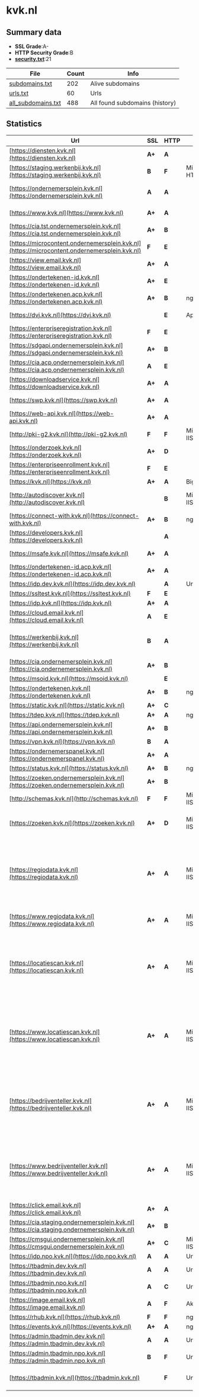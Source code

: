

# kvk.nl
## Summary data


 - **SSL Grade**:A-
 - **HTTP Security Grade**:B
 - **[security.txt](https://www.digitaleoverheid.nl/nieuws/standaard-security-txt-nu-verplicht-voor-overheid/)**:21


| File       | Count | Info |
|------------|-------|------|
|[subdomains.txt](/data/kvk.nl/subdomains.txt)|202|Alive subdomains|
|[urls.txt](/data/kvk.nl/urls.txt)|60|Urls|
|[all_subdomains.txt](/data/kvk.nl/all_subdomains.txt)|488|All found subdomains (history)|


## Statistics


| Url | SSL | HTTP | Server | Cookie | HSTS | CORS | CTO | CSP | XFO | XXP | RP |FP| Tech |Title |
|--------|-------|-------|------|------|------|------|------|------|------|------|------|------|------|------|
|[https://diensten.kvk.nl](https://diensten.kvk.nl)| **A+**| **A**||:white_check_mark: |:white_check_mark: | | |:warning: | :white_check_mark: | :white_check_mark: | :white_check_mark: | |HSTS|301 Moved Perman...|
|[https://staging.werkenbij.kvk.nl](https://staging.werkenbij.kvk.nl)| **B**| **F**|Microsoft-HTTPAPI/2.0| | | | | | | | :white_check_mark: | |Microsoft HTTPAPI:2.0|Service Unavaila...|
|[https://ondernemersplein.kvk.nl](https://ondernemersplein.kvk.nl)| **A**| **A**|| |:white_check_mark: | | | | :white_check_mark: | :white_check_mark: | :white_check_mark: | |Bloomreach Google Tag Manager HSTS React|Ondernemersplein...|
|[https://www.kvk.nl](https://www.kvk.nl)| **A+**| **A**||:white_check_mark: |:white_check_mark: | | |:warning: | :white_check_mark: | :white_check_mark: | :white_check_mark: | |Bloomreach Google Tag Manager HSTS|KVK - Kamer van...|
|[https://cia.tst.ondernemersplein.kvk.nl](https://cia.tst.ondernemersplein.kvk.nl)| **A+**| **B**|| |:white_check_mark: | | | | | | :white_check_mark: | |HSTS||
|[https://microcontent.ondernemersplein.kvk.nl](https://microcontent.ondernemersplein.kvk.nl)| **F**| **E**|| | | | | | | | :white_check_mark: | |||
|[https://view.email.kvk.nl](https://view.email.kvk.nl)| **A+**| **A**||:o: |:white_check_mark: | | | :white_check_mark:| :white_check_mark: | :white_check_mark: | :white_check_mark: | |HSTS|Object moved|
|[https://ondertekenen-id.kvk.nl](https://ondertekenen-id.kvk.nl)| **A+**| **E**|| | | | | | | | :white_check_mark: | |HSTS|302 Found|
|[https://ondertekenen.acp.kvk.nl](https://ondertekenen.acp.kvk.nl)| **A+**| **B**|nginx| |:white_check_mark: | | | | :white_check_mark: | | :white_check_mark: | |HSTS Nginx||
|[https://dvj.kvk.nl](https://dvj.kvk.nl)| | **E**|Apache| | | | | | :white_check_mark: | | :white_check_mark: | |Apache HTTP Server||
|[https://enterpriseregistration.kvk.nl](https://enterpriseregistration.kvk.nl)| **F**| **E**|| | | | | | | | :white_check_mark: | |HSTS||
|[https://sdgapi.ondernemersplein.kvk.nl](https://sdgapi.ondernemersplein.kvk.nl)| **A+**| **B**|| |:white_check_mark: | | | | | | :white_check_mark: | |HSTS||
|[https://cia.acp.ondernemersplein.kvk.nl](https://cia.acp.ondernemersplein.kvk.nl)| **A**| **E**|| | | | | | | | :white_check_mark: | |IIS:10.0 Windows Server||
|[https://downloadservice.kvk.nl](https://downloadservice.kvk.nl)| **A+**| **A**||:white_check_mark: |:white_check_mark: | | |:warning: | :white_check_mark: | | :white_check_mark: | |HSTS||
|[https://swp.kvk.nl](https://swp.kvk.nl)| **A+**| **A**|| |:white_check_mark: | | | | :white_check_mark: | :white_check_mark: | :white_check_mark: | :white_check_mark: |HSTS Microsoft ASP.NET||
|[https://web-api.kvk.nl](https://web-api.kvk.nl)| **A+**| **A**|| |:white_check_mark: | | | :white_check_mark:| | | :white_check_mark: | |HSTS|403 - Forbidden:...|
|[http://pki-g2.kvk.nl](http://pki-g2.kvk.nl)| **F**| **F**|Microsoft-IIS/10.0| | | | | | | | :white_check_mark: | |IIS:10.0 Windows Server|pki-g2.kvk.nl -...|
|[https://onderzoek.kvk.nl](https://onderzoek.kvk.nl)| **A+**| **D**||:warning: |:white_check_mark: | | | | | | :white_check_mark: | |HSTS|Survey4|
|[https://enterpriseenrollment.kvk.nl](https://enterpriseenrollment.kvk.nl)| **F**| **E**|| | | | | | | | :white_check_mark: | |HSTS||
|[https://kvk.nl](https://kvk.nl)| **A+**| **A**|BigIP|:white_check_mark: |:white_check_mark: | | |:warning: | :white_check_mark: | :white_check_mark: | :white_check_mark: | |F5 BigIP HSTS||
|[http://autodiscover.kvk.nl](http://autodiscover.kvk.nl)| | **B**|Microsoft-IIS/10.0|:white_check_mark: |:white_check_mark: | | | | :white_check_mark: | :white_check_mark: | :white_check_mark: | |IIS:10.0 Microsoft ASP.NET Windows Server||
|[https://connect-with.kvk.nl](https://connect-with.kvk.nl)| **A+**| **B**|nginx| |:white_check_mark: | | | | :white_check_mark: | | :white_check_mark: | |HSTS Nginx|Document Moved|
|[https://developers.kvk.nl](https://developers.kvk.nl)| | **A**||:white_check_mark: |:white_check_mark: | | |:warning: | :white_check_mark: | :white_check_mark: | :white_check_mark: | |Google Tag Manager HSTS|Get Started - KV...|
|[https://msafe.kvk.nl](https://msafe.kvk.nl)| **A+**| **A**|| |:white_check_mark: | | |:warning: | :white_check_mark: | | :white_check_mark: | |Azure Azure Front Door HSTS||
|[https://ondertekenen-id.acp.kvk.nl](https://ondertekenen-id.acp.kvk.nl)| **A+**| **A**|| |:white_check_mark: | | | :white_check_mark:| :white_check_mark: | :white_check_mark: | :white_check_mark: | |HSTS|Kamer van Koopha...|
|[https://idp.dev.kvk.nl](https://idp.dev.kvk.nl)| | **A**|Unknown| |:white_check_mark: | | | :white_check_mark:| :white_check_mark: | | :white_check_mark: | |HSTS||
|[https://ssltest.kvk.nl](https://ssltest.kvk.nl)| **F**| **E**|| | | | | | | | :white_check_mark: | |||
|[https://idp.kvk.nl](https://idp.kvk.nl)| **A+**| **A**|| |:white_check_mark: | | |:warning: | :white_check_mark: | | :white_check_mark: | |HSTS||
|[https://cloud.email.kvk.nl](https://cloud.email.kvk.nl)| **A**| **E**|| | | | | | | | :white_check_mark: | ||404 - File or di...|
|[https://werkenbij.kvk.nl](https://werkenbij.kvk.nl)| **B**| **A**|| |:white_check_mark: | | | | :white_check_mark: | | :white_check_mark: | |Google Tag Manager HSTS Microsoft ASP.NET:4.0.30319|Vacatures en car...|
|[https://cia.ondernemersplein.kvk.nl](https://cia.ondernemersplein.kvk.nl)| **A+**| **B**|| |:white_check_mark: | | | | | | :white_check_mark: | |HSTS||
|[https://msoid.kvk.nl](https://msoid.kvk.nl)| | **E**|| | | | | | | | :white_check_mark: | ||Object moved|
|[https://ondertekenen.kvk.nl](https://ondertekenen.kvk.nl)| **A+**| **B**|nginx| |:white_check_mark: | | | | :white_check_mark: | | :white_check_mark: | |HSTS Nginx||
|[https://static.kvk.nl](https://static.kvk.nl)| **A+**| **C**|| |:white_check_mark: | :warning:| | | | | :white_check_mark: | |HSTS|403 - Forbidden:...|
|[https://tdep.kvk.nl](https://tdep.kvk.nl)| **A+**| **A**|nginx| |:white_check_mark: | | | :white_check_mark:| :white_check_mark: | | :white_check_mark: | |HSTS Nginx||
|[https://api.ondernemersplein.kvk.nl](https://api.ondernemersplein.kvk.nl)| **A+**| **B**|| |:white_check_mark: | | | | | | :white_check_mark: | |HSTS||
|[https://vpn.kvk.nl](https://vpn.kvk.nl)| **B**| **A**||:warning: |:white_check_mark: | | |:warning: | :white_check_mark: | :white_check_mark: | :white_check_mark: | |HSTS||
|[https://ondernemerspanel.kvk.nl](https://ondernemerspanel.kvk.nl)| **A+**| **A**||:warning: |:white_check_mark: | | | :white_check_mark:| :white_check_mark: | :white_check_mark: | :white_check_mark: | |HSTS|Ondernemerspanel|
|[https://status.kvk.nl](https://status.kvk.nl)| **A+**| **B**|nginx/1.23.4|:warning: |:white_check_mark: | | |:warning: | | :white_check_mark: | :white_check_mark: | |HSTS Nginx:1.23.4|KVK Statuspagina|
|[https://zoeken.ondernemersplein.kvk.nl](https://zoeken.ondernemersplein.kvk.nl)| **A+**| **B**|| |:white_check_mark: | | | | | | :white_check_mark: | |HSTS||
|[http://schemas.kvk.nl](http://schemas.kvk.nl)| **F**| **F**|Microsoft-IIS/10.0| | | :warning:| | | | | :white_check_mark: | |IIS:10.0 Windows Server|schemas.kvk.nl -...|
|[https://zoeken.kvk.nl](https://zoeken.kvk.nl)| **A+**| **D**|Microsoft-IIS/10.0| |:white_check_mark: | :warning:| | | | | :white_check_mark: | |HSTS IIS:10.0 Microsoft ASP.NET:4.0.30319 Windows Server|zoeken.kvk.nl|
|[https://regiodata.kvk.nl](https://regiodata.kvk.nl)| **A+**| **A**|Microsoft-IIS/10.0|:white_check_mark: |:white_check_mark: | | |:warning: | :white_check_mark: | :white_check_mark: | :white_check_mark: | |Amazon S3 Amazon Web Services Azure Edge Network Google Tag Manager HSTS IIS:10.0 Microsoft ASP.NET:4.0.30319 MyFonts Windows Server|Home - KVK Regio...|
|[https://www.regiodata.kvk.nl](https://www.regiodata.kvk.nl)| **A+**| **A**|Microsoft-IIS/10.0|:white_check_mark: |:white_check_mark: | | |:warning: | :white_check_mark: | :white_check_mark: | :white_check_mark: | |HSTS IIS:10.0 Microsoft ASP.NET Windows Server|Document Moved|
|[https://locatiescan.kvk.nl](https://locatiescan.kvk.nl)| **A+**| **A**|Microsoft-IIS/10.0|:white_check_mark: |:white_check_mark: | | |:warning: | :white_check_mark: | :white_check_mark: | :white_check_mark: | |Amazon S3 Amazon Web Services Azure Edge Network Google Tag Manager HSTS IIS:10.0 Microsoft ASP.NET:4.0.30319 MyFonts Windows Server|Home - KVK Locat...|
|[https://www.locatiescan.kvk.nl](https://www.locatiescan.kvk.nl)| **A+**| **A**|Microsoft-IIS/10.0|:white_check_mark: |:white_check_mark: | | |:warning: | :white_check_mark: | :white_check_mark: | :white_check_mark: | |Amazon S3 Amazon Web Services Azure Edge Network Google Tag Manager HSTS IIS:10.0 Microsoft ASP.NET:4.0.30319 MyFonts Windows Server|Home - KVK Locat...|
|[https://bedrijventeller.kvk.nl](https://bedrijventeller.kvk.nl)| **A+**| **A**|Microsoft-IIS/10.0|:white_check_mark: |:white_check_mark: | | |:warning: | :white_check_mark: | :white_check_mark: | :white_check_mark: | |Amazon S3 Amazon Web Services Azure Edge Network Bloomreach Google Tag Manager HSTS IIS:10.0 Microsoft ASP.NET:4.0.30319 MyFonts Windows Server|Home - KVK Bedri...|
|[https://www.bedrijventeller.kvk.nl](https://www.bedrijventeller.kvk.nl)| **A+**| **A**|Microsoft-IIS/10.0|:white_check_mark: |:white_check_mark: | | |:warning: | :white_check_mark: | :white_check_mark: | :white_check_mark: | |Amazon S3 Amazon Web Services Azure Edge Network Bloomreach Google Tag Manager HSTS IIS:10.0 Microsoft ASP.NET MyFonts Windows Server|Home - KVK Bedri...|
|[https://click.email.kvk.nl](https://click.email.kvk.nl)| **A+**| **A**||:o: |:white_check_mark: | | | :white_check_mark:| :white_check_mark: | :white_check_mark: | :white_check_mark: | |HSTS|403 - Forbidden:...|
|[https://cia.staging.ondernemersplein.kvk.nl](https://cia.staging.ondernemersplein.kvk.nl)| **A+**| **B**|| |:white_check_mark: | | | | | | :white_check_mark: | |HSTS||
|[https://cmsgui.ondernemersplein.kvk.nl](https://cmsgui.ondernemersplein.kvk.nl)| **A+**| **C**|Microsoft-IIS/10.0| |:white_check_mark: | | | | | | :white_check_mark: | |HSTS IIS:10.0 Windows Server|CMS GUI Extensio...|
|[https://idp.npo.kvk.nl](https://idp.npo.kvk.nl)| **A**| **A**|Unknown| |:white_check_mark: | | | :white_check_mark:| :white_check_mark: | | :white_check_mark: | |HSTS||
|[https://tbadmin.dev.kvk.nl](https://tbadmin.dev.kvk.nl)| **A**| **A**|Unknown| |:white_check_mark: | | |:warning: | :white_check_mark: | | :white_check_mark: | |HSTS|403 Forbidden|
|[https://tbadmin.npo.kvk.nl](https://tbadmin.npo.kvk.nl)| **A**| **C**|Unknown| |:white_check_mark: | | | | | | :white_check_mark: | |HSTS|403 Forbidden|
|[https://image.email.kvk.nl](https://image.email.kvk.nl)| **A**| **F**|AkamaiGHost| | | | | | | | :white_check_mark: | ||Access Denied|
|[https://rhub.kvk.nl](https://rhub.kvk.nl)| **F**| **F**|nginx| | | | | | | | :white_check_mark: | |HSTS Nginx||
|[https://events.kvk.nl](https://events.kvk.nl)| **A+**| **A**|nginx|:white_check_mark: |:white_check_mark: | | | :white_check_mark:| | :white_check_mark: | :white_check_mark: | |HSTS Nginx||
|[https://admin.tbadmin.dev.kvk.nl](https://admin.tbadmin.dev.kvk.nl)| **A**| **A**|Unknown| |:white_check_mark: | | |:warning: | :white_check_mark: | | :white_check_mark: | |HSTS|403 Forbidden|
|[https://admin.tbadmin.npo.kvk.nl](https://admin.tbadmin.npo.kvk.nl)| **B**| **F**|Unknown| | | | | | | | :white_check_mark: | |HSTS|403 Forbidden|
|[https://tbadmin.kvk.nl](https://tbadmin.kvk.nl)| | **F**|Unknown| | | | | | | | :white_check_mark: | |Google Cloud Google Cloud CDN HSTS HTTP/3|404 Not Found|

